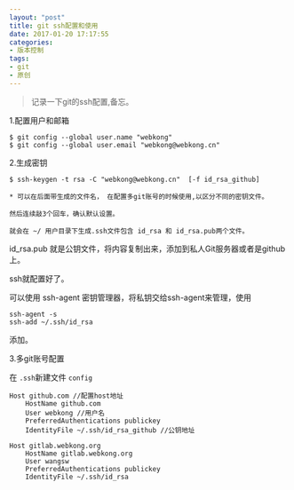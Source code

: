 ```yaml
---
layout: "post"
title: git ssh配置和使用
date: 2017-01-20 17:17:55
categories:
- 版本控制
tags:
- git
- 原创
---
```


> 记录一下git的ssh配置,备忘。

1.配置用户和邮箱
```
$ git config --global user.name "webkong"
$ git config --global user.email "webkong@webkong.cn"
```

<!-- more -->


2.生成密钥

```
$ ssh-keygen -t rsa -C "webkong@webkong.cn"  [-f id_rsa_github]

* 可以在后面带生成的文件名， 在配置多git账号的时候使用,以区分不同的密钥文件。

然后连续敲3个回车，确认默认设置。

就会在 ~/ 用户目录下生成.ssh文件包含 id_rsa 和 id_rsa.pub两个文件。
```
id_rsa.pub 就是公钥文件，将内容复制出来，添加到私人Git服务器或者是github上。


ssh就配置好了。

可以使用 ssh-agent 密钥管理器，将私钥交给ssh-agent来管理，使用

```
ssh-agent -s
ssh-add ~/.ssh/id_rsa
```
添加。


3.多git账号配置

在 `.ssh`新建文件 `config`

```
Host github.com //配置host地址
    HostName github.com
    User webkong //用户名
    PreferredAuthentications publickey
    IdentityFile ~/.ssh/id_rsa_github //公钥地址

Host gitlab.webkong.org
    HostName gitlab.webkong.org
    User wangsw
    PreferredAuthentications publickey
    IdentityFile ~/.ssh/id_rsa   
```
